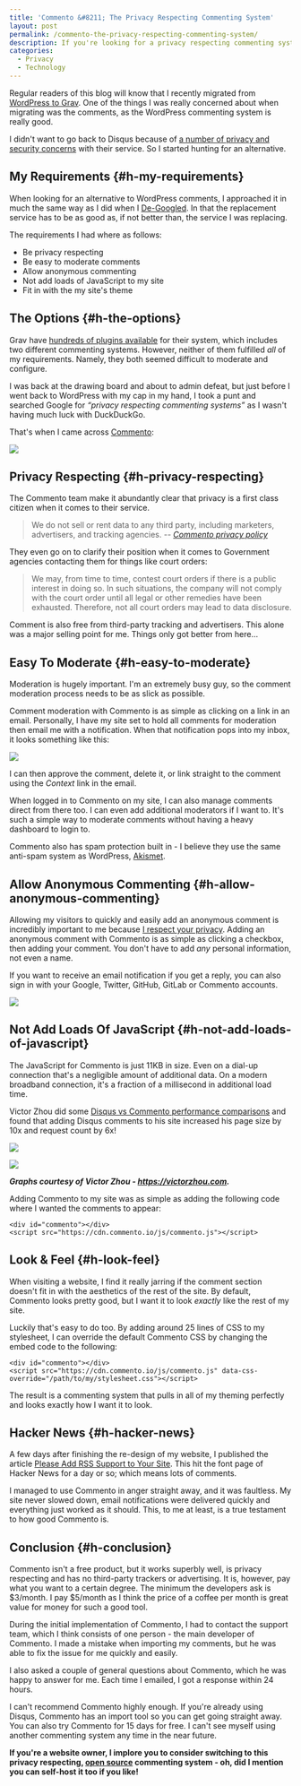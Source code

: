 ```yaml
---
title: 'Commento &#8211; The Privacy Respecting Commenting System'
layout: post
permalink: /commento-the-privacy-respecting-commenting-system/
description: If you're looking for a privacy respecting commenting system for your blog, you really should consider Commento.
categories:
  - Privacy
  - Technology
---
```

Regular readers of this blog will know that I recently migrated from [WordPress to Grav](/migrating-from-wordpress-to-grav). One of the things I was really concerned about when migrating was the comments, as the WordPress commenting system is really good.

I didn't want to go back to Disqus because of [a number of privacy and security concerns](https://en.wikipedia.org/wiki/Disqus#Criticism,_privacy,_and_security_concerns) with their service. So I started hunting for an alternative.

## My Requirements {#h-my-requirements}

When looking for an alternative to WordPress comments, I approached it in much the same way as I did when I [De-Googled](/categories/de-googling). In that the replacement service has to be as good as, if not better than, the service I was replacing.

The requirements I had where as follows:

  * Be privacy respecting
  * Be easy to moderate comments
  * Allow anonymous commenting
  * Not add loads of JavaScript to my site
  * Fit in with the my site's theme

## The Options {#h-the-options}

Grav have [hundreds of plugins available](https://getgrav.org/downloads/plugins) for their system, which includes two different commenting systems. However, neither of them fulfilled _all_ of my requirements. Namely, they both seemed difficult to moderate and configure.

I was back at the drawing board and about to admin defeat, but just before I went back to WordPress with my cap in my hand, I took a punt and searched Google for _&#8220;privacy respecting commenting systems&#8221;_ as I wasn't having much luck with DuckDuckGo.

That's when I came across [Commento](https://commento.io):

![](/assets/images/commento-home.png)  

## Privacy Respecting {#h-privacy-respecting}

The Commento team make it abundantly clear that privacy is a first class citizen when it comes to their service.

> We do not sell or rent data to any third party, including marketers, advertisers, and tracking agencies.
> <cite>-- [Commento privacy policy](https://commento.io/privacy)

They even go on to clarify their position when it comes to Government agencies contacting them for things like court orders:

> We may, from time to time, contest court orders if there is a public interest in doing so. In such situations, the company will not comply with the court order until all legal or other remedies have been exhausted. Therefore, not all court orders may lead to data disclosure.

Comment is also free from third-party tracking and advertisers. This alone was a major selling point for me. Things only got better from here…

## Easy To Moderate {#h-easy-to-moderate}

Moderation is hugely important. I'm an extremely busy guy, so the comment moderation process needs to be as slick as possible.

Comment moderation with Commento is as simple as clicking on a link in an email. Personally, I have my site set to hold all comments for moderation then email me with a notification. When that notification pops into my inbox, it looks something like this:

![](/assets/images/commento-moderation-email.png)

I can then approve the comment, delete it, or link straight to the comment using the _Context_ link in the email.

When logged in to Commento on my site, I can also manage comments direct from there too. I can even add additional moderators if I want to. It's such a simple way to moderate comments without having a heavy dashboard to login to.

Commento also has spam protection built in - I believe they use the same anti-spam system as WordPress, [Akismet](https://akismet.com).

## Allow Anonymous Commenting {#h-allow-anonymous-commenting}

Allowing my visitors to quickly and easily add an anonymous comment is incredibly important to me because [I respect your privacy](/about/privacy). Adding an anonymous comment with Commento is as simple as clicking a checkbox, then adding your comment. You don't have to add _any_ personal information, not even a name.

If you want to receive an email notification if you get a reply, you can also sign in with your Google, Twitter, GitHub, GitLab or Commento accounts.

![](/assets/images/commento-signin.png)

## Not Add Loads Of JavaScript {#h-not-add-loads-of-javascript}

The JavaScript for Commento is just 11KB in size. Even on a dial-up connection that's a negligible amount of additional data. On a modern broadband connection, it's a fraction of a millisecond in additional load time.

Victor Zhou did some [Disqus vs Commento performance comparisons](https://victorzhou.com/blog/replacing-disqus) and found that adding Disqus comments to his site increased his page size by 10x and request count by 6x!

![](/assets/images/commento-vs-disqus-1.png)

![](/assets/images/commento-vs-disqus-2.png)

**_Graphs courtesy of Victor Zhou - <https://victorzhou.com>._**

Adding Commento to my site was as simple as adding the following code where I wanted the comments to appear:

```
<div id="commento"></div>
<script src="https://cdn.commento.io/js/commento.js"></script>
```

## Look & Feel {#h-look-feel}

When visiting a website, I find it really jarring if the comment section doesn't fit in with the aesthetics of the rest of the site. By default, Commento looks pretty good, but I want it to look _exactly_ like the rest of my site.

Luckily that's easy to do too. By adding around 25 lines of CSS to my stylesheet, I can override the default Commento CSS by changing the embed code to the following:

```
<div id="commento"></div>
<script src="https://cdn.commento.io/js/commento.js" data-css-override="/path/to/my/stylesheet.css"></script>
```

The result is a commenting system that pulls in all of my theming perfectly and looks exactly how I want it to look.

## Hacker News {#h-hacker-news}

A few days after finishing the re-design of my website, I published the article [Please Add RSS Support to Your Site](/please-add-rss-support-to-your-site). This hit the font page of Hacker News for a day or so; which means lots of comments.

I managed to use Commento in anger straight away, and it was faultless. My site never slowed down, email notifications were delivered quickly and everything just worked as it should. This, to me at least, is a true testament to how good Commento is.

## Conclusion {#h-conclusion}

Commento isn't a free product, but it works superbly well, is privacy respecting and has no third-party trackers or advertising. It is, however, pay what you want to a certain degree. The minimum the developers ask is $3/month. I pay $5/month as I think the price of a coffee per month is great value for money for such a good tool.

During the initial implementation of Commento, I had to contact the support team, which I think consists of one person - the main developer of Commento. I made a mistake when importing my comments, but he was able to fix the issue for me quickly and easily.

I also asked a couple of general questions about Commento, which he was happy to answer for me. Each time I emailed, I got a response within 24 hours.

I can't recommend Commento highly enough. If you're already using Disqus, Commento has an import tool so you can get going straight away. You can also try Commento for 15 days for free. I can't see myself using another commenting system any time in the near future.

**If you're a website owner, I implore you to consider switching to this privacy respecting, [open source](https://gitlab.com/commento) commenting system - oh, did I mention you can self-host it too if you like!**